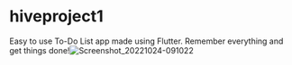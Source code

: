 # hiveproject1

Easy to use To-Do List app made using Flutter. Remember everything and get things done!![Screenshot_20221024-091022](https://user-images.githubusercontent.com/47528559/197443633-67d3b796-b4a0-44c4-8351-a32834a65bcb.jpg)
